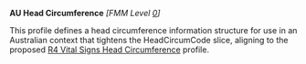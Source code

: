 **AU Head Circumference** *[FMM Level [0](http://build.fhir.org/versions.html#maturity)]*

This profile defines a head circumference information structure for use in an Australian context that tightens the HeadCircumCode slice, aligning to the proposed [R4 Vital Signs Head Circumference](http://build.fhir.org/headcircum.html) profile.